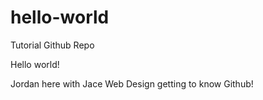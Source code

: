 # hello-world
Tutorial Github Repo

Hello world!

Jordan here with Jace Web Design getting to know Github!
